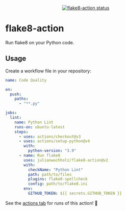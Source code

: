 <p align="center">
  <a href="https://github.com/julianwachholz/flake8-action/actions"><img alt="flake8-action status" src="https://github.com/julianwachholz/flake8-action/workflows/units-test/badge.svg"></a>
</p>

# flake8-action

Run flake8 on your Python code.

## Usage

Create a workflow file in your repository:

```yaml
name: Code Quality

on:
  push:
    paths:
      - "**.py"

jobs:
  lint:
    name: Python Lint
    runs-on: ubuntu-latest
    steps:
      - uses: actions/checkout@v3
      - uses: actions/setup-python@v4
        with:
          python-version: "3.9"
      - name: Run flake8
        uses: julianwachholz/flake8-action@v2
        with:
          checkName: "Python Lint"
          path: path/to/files
          plugins: flake8-spellcheck
          config: path/to/flake8.ini
        env:
          GITHUB_TOKEN: ${{ secrets.GITHUB_TOKEN }}
```

See the [actions tab](https://github.com/julianwachholz/flake8-action/actions) for runs of this action! :rocket:
